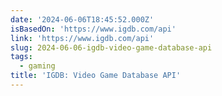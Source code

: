 ```yaml
---
date: '2024-06-06T18:45:52.000Z'
isBasedOn: 'https://www.igdb.com/api'
link: 'https://www.igdb.com/api'
slug: 2024-06-06-igdb-video-game-database-api
tags:
  - gaming
title: 'IGDB: Video Game Database API'
---
```

 
